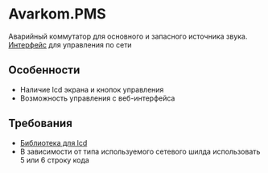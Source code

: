 # Avarkom.PMS
Аварийный коммутатор для основного и запасного источника звука.  
[Интерфейс](https://github.com/msmirnov91/AvarKom) для управления по сети  

## Особенности
 - Наличие lcd экрана и кнопок управления    
 - Возможность управления с веб-интерфейса  

## Требования
 - [Библиотека для lcd](https://github.com/marcoschwartz/LiquidCrystal_I2C)  
 - В зависимости от типа используемого сетевого шилда использовать 5 или 6 строку кода  
